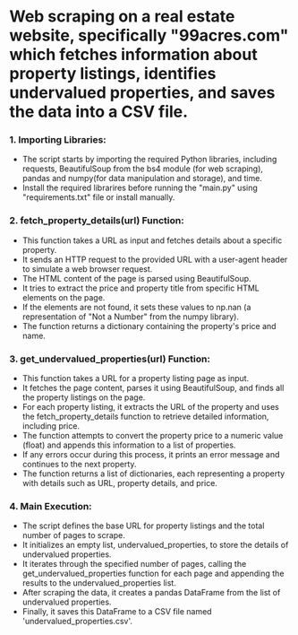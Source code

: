 # Web scraping on a real estate website, specifically "99acres.com" which fetches information about property listings, identifies undervalued properties, and saves the data into a CSV file. 

### 1. Importing Libraries:

* The script starts by importing the required Python libraries, including requests, BeautifulSoup from the bs4 module (for web scraping), pandas and numpy(for data manipulation and storage), and time.
* Install the required librarires before running the "main.py" using "requirements.txt" file or install manually.
### 2. fetch_property_details(url) Function:

* This function takes a URL as input and fetches details about a specific property.
* It sends an HTTP request to the provided URL with a user-agent header to simulate a web browser request.
* The HTML content of the page is parsed using BeautifulSoup.
* It tries to extract the price and property title from specific HTML elements on the page.
* If the elements are not found, it sets these values to np.nan (a representation of "Not a Number" from the numpy library).
* The function returns a dictionary containing the property's price and name.
### 3. get_undervalued_properties(url) Function:

* This function takes a URL for a property listing page as input.
* It fetches the page content, parses it using BeautifulSoup, and finds all the property listings on the page.
* For each property listing, it extracts the URL of the property and uses the fetch_property_details function to retrieve detailed information, including price.
* The function attempts to convert the property price to a numeric value (float) and appends this information to a list of properties.
* If any errors occur during this process, it prints an error message and continues to the next property.
* The function returns a list of dictionaries, each representing a property with details such as URL, property details, and price.
### 4. Main Execution:

* The script defines the base URL for property listings and the total number of pages to scrape.
* It initializes an empty list, undervalued_properties, to store the details of undervalued properties.
* It iterates through the specified number of pages, calling the get_undervalued_properties function for each page and appending the results to the undervalued_properties list.
* After scraping the data, it creates a pandas DataFrame from the list of undervalued properties.
* Finally, it saves this DataFrame to a CSV file named 'undervalued_properties.csv'.
